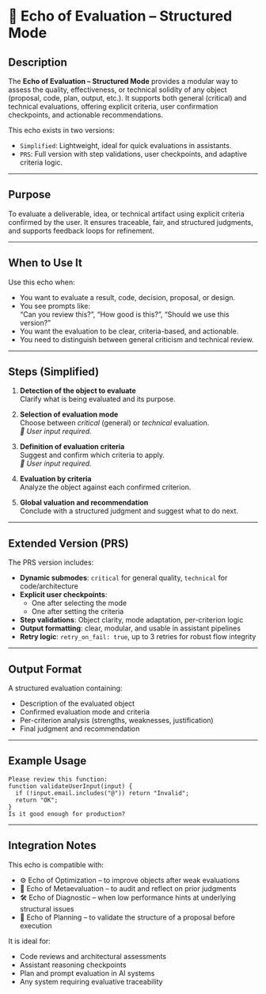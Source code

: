 # 🧪 Echo of Evaluation – Structured Mode

## Description

The **Echo of Evaluation – Structured Mode** provides a modular way to assess the quality, effectiveness, or technical solidity of any object (proposal, code, plan, output, etc.). It supports both general (critical) and technical evaluations, offering explicit criteria, user confirmation checkpoints, and actionable recommendations.

This echo exists in two versions:

- `Simplified`: Lightweight, ideal for quick evaluations in assistants.
- `PRS`: Full version with step validations, user checkpoints, and adaptive criteria logic.

---

## Purpose

To evaluate a deliverable, idea, or technical artifact using explicit criteria confirmed by the user. It ensures traceable, fair, and structured judgments, and supports feedback loops for refinement.

---

## When to Use It

Use this echo when:

- You want to evaluate a result, code, decision, proposal, or design.
- You see prompts like:  
  “Can you review this?”, “How good is this?”, “Should we use this version?”
- You want the evaluation to be clear, criteria-based, and actionable.
- You need to distinguish between general criticism and technical review.

---

## Steps (Simplified)

1. **Detection of the object to evaluate**  
   Clarify what is being evaluated and its purpose.

2. **Selection of evaluation mode**  
   Choose between _critical_ (general) or _technical_ evaluation.  
   _🛑 User input required._

3. **Definition of evaluation criteria**  
   Suggest and confirm which criteria to apply.  
   _🛑 User input required._

4. **Evaluation by criteria**  
   Analyze the object against each confirmed criterion.

5. **Global valuation and recommendation**  
   Conclude with a structured judgment and suggest what to do next.

---

## Extended Version (PRS)

The PRS version includes:

- **Dynamic submodes**: `critical` for general quality, `technical` for code/architecture
- **Explicit user checkpoints**:
  - One after selecting the mode
  - One after setting the criteria
- **Step validations**: Object clarity, mode adaptation, per-criterion logic
- **Output formatting**: clear, modular, and usable in assistant pipelines
- **Retry logic**: `retry_on_fail: true`, up to 3 retries for robust flow integrity

---

## Output Format

A structured evaluation containing:

- Description of the evaluated object
- Confirmed evaluation mode and criteria
- Per-criterion analysis (strengths, weaknesses, justification)
- Final judgment and recommendation

---

## Example Usage

```text
Please review this function:
function validateUserInput(input) {
  if (!input.email.includes("@")) return "Invalid";
  return "OK";
}
Is it good enough for production?
```

---

## Integration Notes

This echo is compatible with:

- ⚙️ Echo of Optimization – to improve objects after weak evaluations
- 🧐 Echo of Metaevaluation – to audit and reflect on prior judgments
- 🛠️ Echo of Diagnostic – when low performance hints at underlying structural issues
- 🧭 Echo of Planning – to validate the structure of a proposal before execution

It is ideal for:

- Code reviews and architectural assessments
- Assistant reasoning checkpoints
- Plan and prompt evaluation in AI systems
- Any system requiring evaluative traceability
